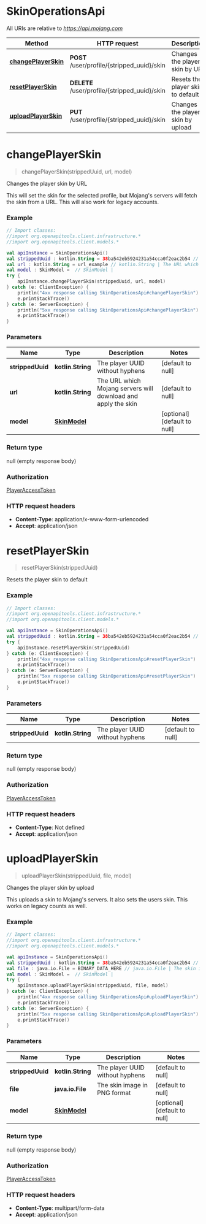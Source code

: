 # SkinOperationsApi

All URIs are relative to *https://api.mojang.com*

Method | HTTP request | Description
------------- | ------------- | -------------
[**changePlayerSkin**](SkinOperationsApi.md#changePlayerSkin) | **POST** /user/profile/{stripped_uuid}/skin | Changes the player skin by URL
[**resetPlayerSkin**](SkinOperationsApi.md#resetPlayerSkin) | **DELETE** /user/profile/{stripped_uuid}/skin | Resets the player skin to default
[**uploadPlayerSkin**](SkinOperationsApi.md#uploadPlayerSkin) | **PUT** /user/profile/{stripped_uuid}/skin | Changes the player skin by upload


<a name="changePlayerSkin"></a>
# **changePlayerSkin**
> changePlayerSkin(strippedUuid, url, model)

Changes the player skin by URL

This will set the skin for the selected profile, but Mojang&#39;s servers will fetch the skin from a URL. This will also work for legacy accounts.

### Example
```kotlin
// Import classes:
//import org.openapitools.client.infrastructure.*
//import org.openapitools.client.models.*

val apiInstance = SkinOperationsApi()
val strippedUuid : kotlin.String = 38ba542eb5924231a54cca0f2eac2b54 // kotlin.String | The player UUID without hyphens
val url : kotlin.String = url_example // kotlin.String | The URL which Mojang servers will download and apply the skin
val model : SkinModel =  // SkinModel | 
try {
    apiInstance.changePlayerSkin(strippedUuid, url, model)
} catch (e: ClientException) {
    println("4xx response calling SkinOperationsApi#changePlayerSkin")
    e.printStackTrace()
} catch (e: ServerException) {
    println("5xx response calling SkinOperationsApi#changePlayerSkin")
    e.printStackTrace()
}
```

### Parameters

Name | Type | Description  | Notes
------------- | ------------- | ------------- | -------------
 **strippedUuid** | **kotlin.String**| The player UUID without hyphens | [default to null]
 **url** | **kotlin.String**| The URL which Mojang servers will download and apply the skin | [default to null]
 **model** | [**SkinModel**](SkinModel.md)|  | [optional] [default to null]

### Return type

null (empty response body)

### Authorization

[PlayerAccessToken](../README.md#PlayerAccessToken)

### HTTP request headers

 - **Content-Type**: application/x-www-form-urlencoded
 - **Accept**: application/json

<a name="resetPlayerSkin"></a>
# **resetPlayerSkin**
> resetPlayerSkin(strippedUuid)

Resets the player skin to default

### Example
```kotlin
// Import classes:
//import org.openapitools.client.infrastructure.*
//import org.openapitools.client.models.*

val apiInstance = SkinOperationsApi()
val strippedUuid : kotlin.String = 38ba542eb5924231a54cca0f2eac2b54 // kotlin.String | The player UUID without hyphens
try {
    apiInstance.resetPlayerSkin(strippedUuid)
} catch (e: ClientException) {
    println("4xx response calling SkinOperationsApi#resetPlayerSkin")
    e.printStackTrace()
} catch (e: ServerException) {
    println("5xx response calling SkinOperationsApi#resetPlayerSkin")
    e.printStackTrace()
}
```

### Parameters

Name | Type | Description  | Notes
------------- | ------------- | ------------- | -------------
 **strippedUuid** | **kotlin.String**| The player UUID without hyphens | [default to null]

### Return type

null (empty response body)

### Authorization

[PlayerAccessToken](../README.md#PlayerAccessToken)

### HTTP request headers

 - **Content-Type**: Not defined
 - **Accept**: application/json

<a name="uploadPlayerSkin"></a>
# **uploadPlayerSkin**
> uploadPlayerSkin(strippedUuid, file, model)

Changes the player skin by upload

This uploads a skin to Mojang&#39;s servers. It also sets the users skin. This works on legacy counts as well.

### Example
```kotlin
// Import classes:
//import org.openapitools.client.infrastructure.*
//import org.openapitools.client.models.*

val apiInstance = SkinOperationsApi()
val strippedUuid : kotlin.String = 38ba542eb5924231a54cca0f2eac2b54 // kotlin.String | The player UUID without hyphens
val file : java.io.File = BINARY_DATA_HERE // java.io.File | The skin image in PNG format
val model : SkinModel =  // SkinModel | 
try {
    apiInstance.uploadPlayerSkin(strippedUuid, file, model)
} catch (e: ClientException) {
    println("4xx response calling SkinOperationsApi#uploadPlayerSkin")
    e.printStackTrace()
} catch (e: ServerException) {
    println("5xx response calling SkinOperationsApi#uploadPlayerSkin")
    e.printStackTrace()
}
```

### Parameters

Name | Type | Description  | Notes
------------- | ------------- | ------------- | -------------
 **strippedUuid** | **kotlin.String**| The player UUID without hyphens | [default to null]
 **file** | **java.io.File**| The skin image in PNG format | [default to null]
 **model** | [**SkinModel**](SkinModel.md)|  | [optional] [default to null]

### Return type

null (empty response body)

### Authorization

[PlayerAccessToken](../README.md#PlayerAccessToken)

### HTTP request headers

 - **Content-Type**: multipart/form-data
 - **Accept**: application/json

